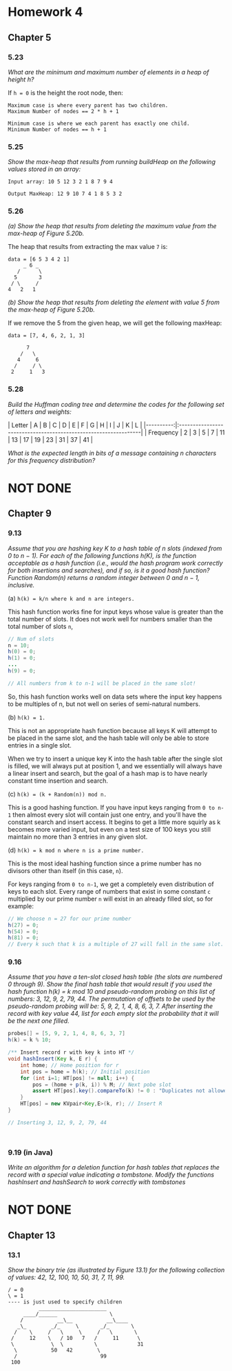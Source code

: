 # Homework 4

## Chapter 5
### 5.23
*What are the minimum and maximum number of elements in a heap of
height h?*

If ``` h = 0 ``` is the height the root node, then:

```
Maximum case is where every parent has two children.
Maximum Number of nodes == 2 * h + 1

Minimum case is where we each parent has exactly one child.
Minimum Number of nodes == h + 1
```

### 5.25

*Show the max-heap that results from running buildHeap on the following
values stored in an array:*
```
Input array: 10 5 12 3 2 1 8 7 9 4

Output MaxHeap: 12 9 10 7 4 1 8 5 3 2
```



### 5.26

*(a) Show the heap that results from deleting the maximum value from the
max-heap of Figure 5.20b.*

The heap that results from extracting the max value ```7``` is:

```
data = [6 5 3 4 2 1]
     _ 6 _
   /      \
  5       3
 / \     /
4   2   1
```

*(b) Show the heap that results from deleting the element with value 5 from
the max-heap of Figure 5.20b.*

If we remove the 5 from the given heap, we will get the following maxHeap:

```
data = [7, 4, 6, 2, 1, 3]

      7
    /   \
   4     6
  /     / \
 2     1   3

```

### 5.28

*Build the Huffman coding tree and determine the codes for the following set
of letters and weights:*

|    Letter | A | B | C | D | E | F | G  | H | I | J |  K | L                 |
|----------:|:----------------------------------------------------------------|
| Frequency | 2 | 3 |  5  | 7  | 11  | 13 |  17 |  19 |  23 |  31 |  37 |  41 |

*What is the expected length in bits of a message containing n characters for
this frequency distribution?*

# NOT DONE

## Chapter 9
### 9.13

*Assume that you are hashing key K to a hash table of n slots (indexed from
0 to n − 1). For each of the following functions h(K), is the function acceptable
as a hash function (i.e., would the hash program work correctly for
both insertions and searches), and if so, is it a good hash function? Function
Random(n) returns a random integer between 0 and n − 1, inclusive.*

(a) ```h(k) = k/n where k and n are integers.```

This hash function works fine for input keys whose value is greater than the total number of slots. It does not work well for numbers smaller than the total number of slots ```n```,

```java
// Num of slots
n = 10;
h(0) = 0;
h(1) = 0;
...
h(9) = 0;

// All numbers from k to n-1 will be placed in the same slot!
```
So, this hash function works well on data sets where the input key happens to be multiples of n, but not well on series of semi-natural numbers.


(b) ```h(k) = 1.```

This is not an appropriate hash function because all keys K will attempt to be placed in the same slot, and the hash table will only be able to store entries in a single slot.

When we try to insert a unique key K into the hash table after the single slot is filled, we will always put at position 1, and we essentially will always have a linear insert and search, but the goal of a hash map is to have nearly constant time insertion and search.

(c) ```h(k) = (k + Random(n)) mod n.```

This is a good hashing function. If you have input keys ranging from ```0 to n-1``` then almost every slot will contain just one entry, and you'll have the constant search and insert access. It begins to get a little more squirly as k becomes more varied input, but even on a test size of 100 keys you still maintain no more than 3 entries in any given slot.

(d) ```h(k) = k mod n where n is a prime number.```

This is the most ideal hashing function since a prime number has no divisors other than itself (in this case, ```n```).

For keys ranging from ```0 to n-1```, we get a completely even distribution of keys to each slot. Every range of numbers that exist in some constant ```c``` multiplied by our prime number ```n``` will exist in an already filled slot, so for example:

```java
// We choose n = 27 for our prime number
h(27) = 0;
h(54) = 0;
h(81) = 0;
// Every k such that k is a multiple of 27 will fall in the same slot.
```

### 9.16

*Assume that you have a ten-slot closed hash table (the slots are numbered
0 through 9). Show the final hash table that would result if you used the
hash function h(k) = k mod 10 and pseudo-random probing on this list of
numbers: 3, 12, 9, 2, 79, 44. The permutation of offsets to be used by the
pseudo-random probing will be: 5, 9, 2, 1, 4, 8, 6, 3, 7. After inserting the
record with key value 44, list for each empty slot the probability that it will
be the next one filled.*



```java
probes[] = [5, 9, 2, 1, 4, 8, 6, 3, 7]
h(k) = k % 10;

/** Insert record r with key k into HT */
void hashInsert(Key k, E r) {
    int home; // Home position for r
    int pos = home = h(k); // Initial position
    for (int i=1; HT[pos] != null; i++) {
        pos = (home + p(k, i)) % M; // Next pobe slot
        assert HT[pos].key().compareTo(k) != 0 : "Duplicates not allowed";
    }
    HT[pos] = new KVpair<Key,E>(k, r); // Insert R
}

// Inserting 3, 12, 9, 2, 79, 44




```





### 9.19 (in Java)

*Write an algorithm for a deletion function for hash tables that replaces the
record with a special value indicating a tombstone. Modify the functions
hashInsert and hashSearch to work correctly with tombstones*

# NOT DONE


## Chapter 13

### 13.1
*Show the binary trie (as illustrated by Figure 13.1) for the following collection
of values: 42, 12, 100, 10, 50, 31, 7, 11, 99.*

```
/ = 0
\ = 1
---- is just used to specify children
          ______________________
     ____/______                 \
    /           __\__           __\____
   _\_        _/_     \       _/_       \
  /    \     /   \     \     /   \       \
 /     12    \   / 10   7   /     11      \
 \            \  \          \             31
  \           50   42        \
  /                           99
 100
```

